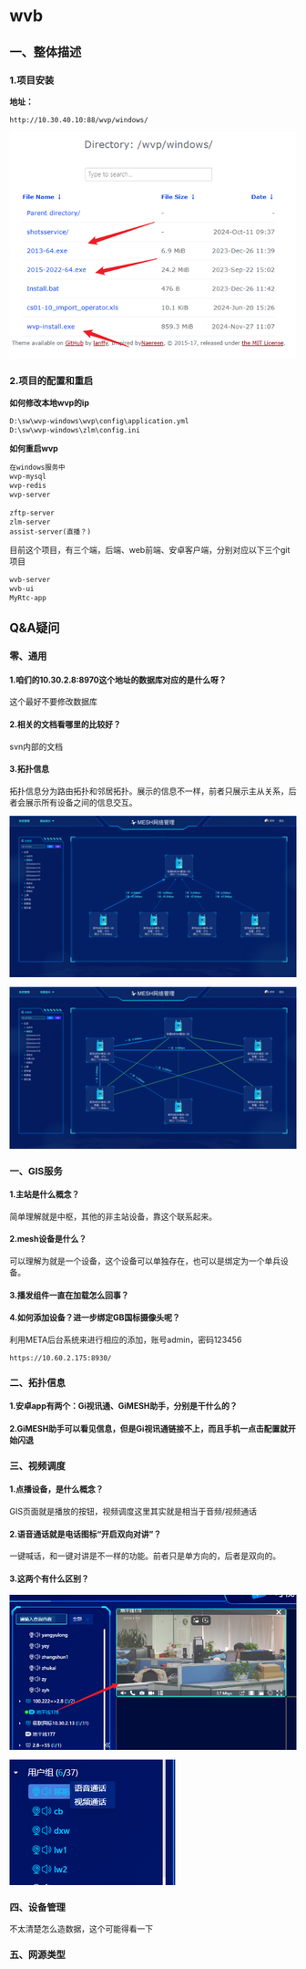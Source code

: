 # wvb

## 一、整体描述

### 1.项目安装

**地址：**

```
http://10.30.40.10:88/wvp/windows/
```

![image-20250407133318881](assets/image-20250407133318881.png)

### 2.项目的配置和重启

**如何修改本地wvp的ip**

```
D:\sw\wvp-windows\wvp\config\application.yml
D:\sw\wvp-windows\zlm\config.ini
```

**如何重启wvp**

```
在windows服务中
wvp-mysql
wvp-redis
wvp-server

zftp-server
zlm-server
assist-server(直播？)
```

目前这个项目，有三个端，后端、web前端、安卓客户端，分别对应以下三个git项目

```
wvb-server
wvb-ui
MyRtc-app
```

## Q&A疑问
### 零、通用

#### 1.咱们的10.30.2.8:8970这个地址的数据库对应的是什么呀？

这个最好不要修改数据库

#### 2.相关的文档看哪里的比较好？

svn内部的文档

#### 3.拓扑信息

拓扑信息分为路由拓扑和邻居拓扑。展示的信息不一样，前者只展示主从关系，后者会展示所有设备之间的信息交互。

![2.路由拓扑](assets/2.路由拓扑.jpg)

![3.邻居拓扑](assets/3.邻居拓扑.jpg)

### 一、GIS服务

#### 1.主站是什么概念？

简单理解就是中枢，其他的非主站设备，靠这个联系起来。

#### 2.mesh设备是什么？

可以理解为就是一个设备，这个设备可以单独存在，也可以是绑定为一个单兵设备。

#### 3.播发组件一直在加载怎么回事？

#### 4.如何添加设备？进一步绑定GB国标摄像头呢？

利用META后台系统来进行相应的添加，账号admin，密码123456

```
https://10.60.2.175:8930/
```

### 二、拓扑信息

#### 1.安卓app有两个：Gi视讯通、GiMESH助手，分别是干什么的？

#### 2.GiMESH助手可以看见信息，但是Gi视讯通链接不上，而且手机一点击配置就开始闪退

### 三、视频调度

#### 1.点播设备，是什么概念？

GIS页面就是播放的按钮，视频调度这里其实就是相当于音频/视频通话

#### 2.语音通话就是电话图标“开启双向对讲”？

一键喊话，和一键对讲是不一样的功能。前者只是单方向的，后者是双向的。

#### 3.这两个有什么区别？

![image-20250407153315506](assets/image-20250407153315506.png)

![image-20250407153346410](assets/image-20250407153346410.png)

### 四、设备管理

不太清楚怎么造数据，这个可能得看一下

### 五、网源类型

